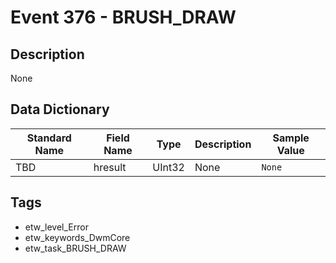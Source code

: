 # Event 376 - BRUSH_DRAW

## Description
None

## Data Dictionary
|Standard Name|Field Name|Type|Description|Sample Value|
|---|---|---|---|---|
|TBD|hresult|UInt32|None|`None`|

## Tags
* etw_level_Error
* etw_keywords_DwmCore
* etw_task_BRUSH_DRAW